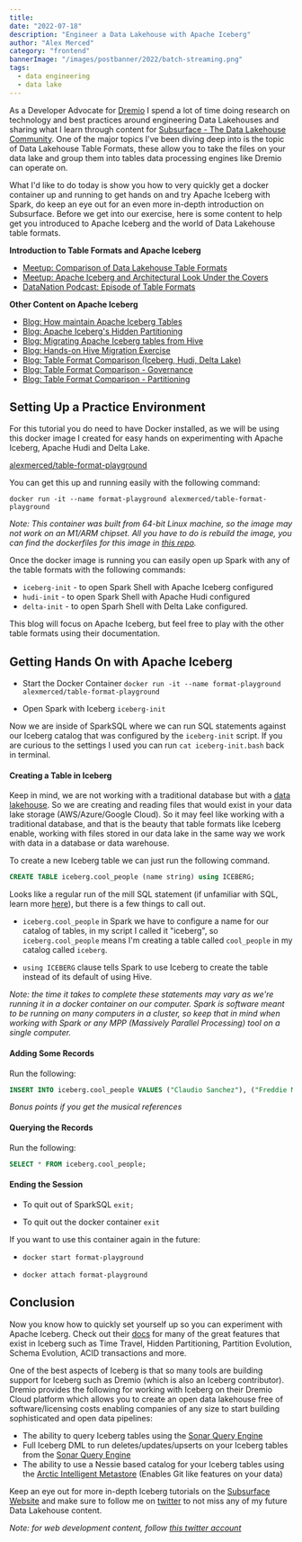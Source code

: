 ```yaml
---
title: 
date: "2022-07-18"
description: "Engineer a Data Lakehouse with Apache Iceberg"
author: "Alex Merced"
category: "frontend"
bannerImage: "/images/postbanner/2022/batch-streaming.png"
tags:
  - data engineering
  - data lake
---
```


As a Developer Advocate for [Dremio](https://www.dremio.com) I spend a lot of time doing research on technology and best practices around engineering Data Lakehouses and sharing what I learn through content for [Subsurface - The Data Lakehouse Community](https://www.dremio.com/subsurface). One of the major topics I've been diving deep into is the topic of Data Lakehouse Table Formats, these allow you to take the files on your data lake and group them into tables data processing engines like Dremio can operate on.

What I'd like to do today is show you how to very quickly get a docker container up and running to get hands on and try Apache Iceberg with Spark, do keep an eye out for an even more in-depth introduction on Subsurface. Before we get into our exercise, here is some content to help get you introduced to Apache Iceberg and the world of Data Lakehouse table formats.

**Introduction to Table Formats and Apache Iceberg**
- [Meetup: Comparison of Data Lakehouse Table Formats](https://www.dremio.com/subsurface/subsurface-meetup-comparison-of-data-lakehouse-table-formats/)
- [Meetup: Apache Iceberg and Architectural Look Under the Covers](https://hello.dremio.com/webinar-apache-iceberg-an-architectural-look-under-the-covers-reg.html)
- [DataNation Podcast: Episode of Table Formats](https://host.alexmercedpodcast.com/podcast/data-lakehouse-table-formats-iceberg-hudi-delta-lake/)

**Other Content on Apache Iceberg**
- [Blog: How maintain Apache Iceberg Tables](https://www.dremio.com/subsurface/maintaining-iceberg-tables-compaction-expiring-snapshots-and-more/)
- [Blog: Apache Iceberg's Hidden Partitioning](https://www.dremio.com/subsurface/fewer-accidental-full-table-scans-brought-to-you-by-apache-icebergs-hidden-partitioning/)
- [Blog: Migrating Apache Iceberg tables from Hive](https://www.dremio.com/subsurface/how-to-migrate-a-hive-table-to-an-iceberg-table/)
- [Blog: Hands-on Hive Migration Exercise](https://www.dremio.com/subsurface/migrating-a-hive-table-to-an-iceberg-table-hands-on-tutorial/)
- [Blog: Table Format Comparison (Iceberg, Hudi, Delta Lake)](https://www.dremio.com/subsurface/comparison-of-data-lake-table-formats-iceberg-hudi-and-delta-lake/)
- [Blog: Table Format Comparison - Governance](https://www.dremio.com/subsurface/table-format-governance-and-community-contributions-apache-iceberg-apache-hudi-and-delta-lake/)
- [Blog: Table Format Comparison - Partitioning](https://www.dremio.com/subsurface/table-format-partitioning-comparison/)

## Setting Up a Practice Environment

For this tutorial you do need to have Docker installed, as we will be using this docker image I created for easy hands on experimenting with Apache Iceberg, Apache Hudi and Delta Lake.

[alexmerced/table-format-playground](https://hub.docker.com/r/alexmerced/table-format-playground)

You can get this up and running easily with the following command:

```
docker run -it --name format-playground alexmerced/table-format-playground
```

*Note: This container was built from 64-bit Linux machine, so the image may not work on an M1/ARM chipset. All you have to do is rebuild the image, you can find the dockerfiles for this image in [this repo](https://github.com/AlexMercedCoder/apache-iceberg-docker-starter-image/blob/main/TABLEFORMAT.DOCKERFILE).*

Once the docker image is running you can easily open up Spark with any of the table formats with the following commands:

- `iceberg-init` - to open Spark Shell with Apache Iceberg configured
- `hudi-init` - to open Spark Shell with Apache Hudi configured
- `delta-init` - to open Sparh Shell with Delta Lake configured.

This blog will focus on Apache Iceberg, but feel free to play with the other table formats using their documentation.

## Getting Hands On with Apache Iceberg

- Start the Docker Container `docker run -it --name format-playground alexmerced/table-format-playground`

- Open Spark with Iceberg `iceberg-init`

Now we are inside of SparkSQL where we can run SQL statements against our Iceberg catalog that was configured by the `iceberg-init` script. If you are curious to the settings I used you can run `cat iceberg-init.bash` back in terminal.

#### Creating a Table in Iceberg

Keep in mind, we are not working with a traditional database but with a [data lakehouse](https://dev.to/alexmercedcoder/introduction-to-the-world-of-data-oltp-olap-data-warehouses-data-lakes-and-more-2me7). So we are creating and reading files that would exist in your data lake storage (AWS/Azure/Google Cloud). So it may feel like working with a traditional database, and that is the beauty that table formats like Iceberg enable, working with files stored in our data lake in the same way we work with data in a database or data warehouse.

To create a new Iceberg table we can just run the following command.

```sql
CREATE TABLE iceberg.cool_people (name string) using ICEBERG;
```

Looks like a regular run of the mill SQL statement (if unfamiliar with SQL, learn more [here](https://www.youtube.com/playlist?list=PLY6oTPmKnKbb8R-o64IT1vLp5mUTXUuyx)), but there is a few things to call out.

- `iceberg.cool_people` in Spark we have to configure a name for our catalog of tables, in my script I called it "iceberg", so `iceberg.cool_people` means I'm creating a table called `cool_people` in my catalog called `iceberg`.

- `using ICEBERG` clause tells Spark to use Iceberg to create the table instead of its default of using Hive.

*Note: the time it takes to complete these statements may vary as we're running it in a docker container on our computer. Spark is software meant to be running on many computers in a cluster, so keep that in mind when working with Spark or any MPP (Massively Parallel Processing) tool on a single computer.*

#### Adding Some Records

Run the following:

```sql
INSERT INTO iceberg.cool_people VALUES ("Claudio Sanchez"), ("Freddie Mercury"), ("Cedric Bixler");
```

*Bonus points if you get the musical references*

#### Querying the Records

Run the following:

```sql
SELECT * FROM iceberg.cool_people;
```

#### Ending the Session

- To quit out of SparkSQL `exit;`

- To quit out the docker container `exit`

If you want to use this container again in the future:

- `docker start format-playground`

- `docker attach format-playground`


## Conclusion

Now you know how to quickly set yourself up so you can experiment with Apache Iceberg. Check out their [docs](https://iceberg.apache.org/docs/latest/spark-ddl/) for many of the great features that exist in Iceberg such as Time Travel, Hidden Partitioning, Partition Evolution, Schema Evolution, ACID transactions and more.

One of the best aspects of Iceberg is that so many tools are building support for Iceberg such as Dremio (which is also an Iceberg contributor). Dremio provides the following for working with Iceberg on their Dremio Cloud platform which allows you to create an open data lakehouse free of software/licensing costs enabling companies of any size to start building sophisticated and open data pipelines:

- The ability to query Iceberg tables using the [Sonar Query Engine](https://www.dremio.com/platform/sonar/)
- Full Iceberg DML to run deletes/updates/upserts on your Iceberg tables from the [Sonar Query Engine](https://www.dremio.com/platform/sonar/)
- The ability to use a Nessie based catalog for your Iceberg tables using the [Arctic Intelligent Metastore](https://www.dremio.com/platform/arctic/) (Enables Git like features on your data)

Keep an eye out for more in-depth Iceberg tutorials on the [Subsurface Website](https://www.dremio.com/subsurface) and make sure to follow me on [twitter](https://www.twitter.com/amdatalakehouse) to not miss any of my future Data Lakehouse content.

*Note: for web development content, follow [this twitter account](https://www.twitter.com/alexmercedcoder)*



